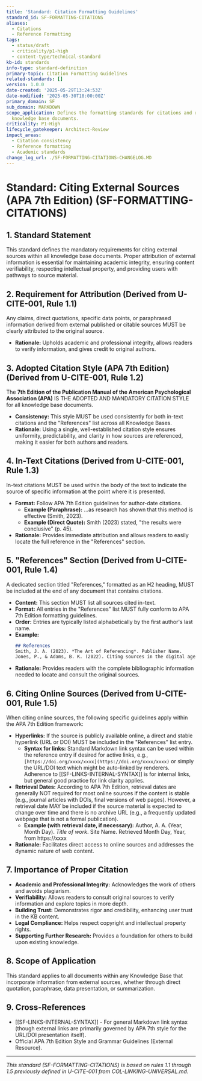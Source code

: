 ```yaml
---
title: 'Standard: Citation Formatting Guidelines'
standard_id: SF-FORMATTING-CITATIONS
aliases:
  - Citations
  - Reference Formatting
tags:
  - status/draft
  - criticality/p1-high
  - content-type/technical-standard
kb-id: standards
info-type: standard-definition
primary-topic: Citation Formatting Guidelines
related-standards: []
version: 1.0.0
date-created: '2025-05-29T13:24:53Z'
date-modified: '2025-05-30T18:00:00Z'
primary_domain: SF
sub_domain: MARKDOWN
scope_application: Defines the formatting standards for citations and references in
  knowledge base documents.
criticality: P1-High
lifecycle_gatekeeper: Architect-Review
impact_areas:
  - Citation consistency
  - Reference formatting
  - Academic standards
change_log_url: ./SF-FORMATTING-CITATIONS-CHANGELOG.MD
---
```

# Standard: Citing External Sources (APA 7th Edition) (SF-FORMATTING-CITATIONS)

## 1. Standard Statement

This standard defines the mandatory requirements for citing external sources within all knowledge base documents. Proper attribution of external information is essential for maintaining academic integrity, ensuring content verifiability, respecting intellectual property, and providing users with pathways to source material.

## 2. Requirement for Attribution (Derived from U-CITE-001, Rule 1.1)

Any claims, direct quotations, specific data points, or paraphrased information derived from external published or citable sources MUST be clearly attributed to the original source.
*   **Rationale:** Upholds academic and professional integrity, allows readers to verify information, and gives credit to original authors.

## 3. Adopted Citation Style (APA 7th Edition) (Derived from U-CITE-001, Rule 1.2)

The **7th Edition of the Publication Manual of the American Psychological Association (APA)** IS THE ADOPTED AND MANDATORY CITATION STYLE for all knowledge base documents.
*   **Consistency:** This style MUST be used consistently for both in-text citations and the "References" list across all Knowledge Bases.
*   **Rationale:** Using a single, well-established citation style ensures uniformity, predictability, and clarity in how sources are referenced, making it easier for both authors and readers.

## 4. In-Text Citations (Derived from U-CITE-001, Rule 1.3)

In-text citations MUST be used within the body of the text to indicate the source of specific information at the point where it is presented.
*   **Format:** Follow APA 7th Edition guidelines for author-date citations.
    *   **Example (Paraphrase):** ...as research has shown that this method is effective (Smith, 2023).
    *   **Example (Direct Quote):** Smith (2023) stated, "the results were conclusive" (p. 45).
*   **Rationale:** Provides immediate attribution and allows readers to easily locate the full reference in the "References" section.

## 5. "References" Section (Derived from U-CITE-001, Rule 1.4)

A dedicated section titled "References," formatted as an H2 heading, MUST be included at the end of any document that contains citations.
*   **Content:** This section MUST list all sources cited in-text.
*   **Format:** All entries in the "References" list MUST fully conform to APA 7th Edition formatting guidelines.
*   **Order:** Entries are typically listed alphabetically by the first author's last name.
*   **Example:**
    ```markdown
    ## References
    Smith, J. A. (2023). *The Art of Referencing*. Publisher Name.
    Jones, P., & Adams, B. K. (2022). Citing sources in the digital age. *Journal of Scholarly Communication*, *15*(2), 112-130. https://doi.org/xxxx/xxxx
    ```
*   **Rationale:** Provides readers with the complete bibliographic information needed to locate and consult the original sources.

## 6. Citing Online Sources (Derived from U-CITE-001, Rule 1.5)

When citing online sources, the following specific guidelines apply within the APA 7th Edition framework:
*   **Hyperlinks:** If the source is publicly available online, a direct and stable hyperlink (URL or DOI) MUST be included in the "References" list entry.
    *   **Syntax for links:** Standard Markdown link syntax can be used within the reference entry if desired for active links, e.g., `[https://doi.org/xxxx/xxxx](https://doi.org/xxxx/xxxx)` or simply the URL/DOI text which might be auto-linked by renderers. Adherence to [[SF-LINKS-INTERNAL-SYNTAX]] is for internal links, but general good practice for link clarity applies.
*   **Retrieval Dates:** According to APA 7th Edition, retrieval dates are generally NOT required for most online sources if the content is stable (e.g., journal articles with DOIs, final versions of web pages). However, a retrieval date MAY be included if the source material is expected to change over time and there is no archive URL (e.g., a frequently updated webpage that is not a formal publication).
    *   **Example (with retrieval date, if necessary):** Author, A. A. (Year, Month Day). *Title of work*. Site Name. Retrieved Month Day, Year, from https://xxxx
*   **Rationale:** Facilitates direct access to online sources and addresses the dynamic nature of web content.

## 7. Importance of Proper Citation

*   **Academic and Professional Integrity:** Acknowledges the work of others and avoids plagiarism.
*   **Verifiability:** Allows readers to consult original sources to verify information and explore topics in more depth.
*   **Building Trust:** Demonstrates rigor and credibility, enhancing user trust in the KB content.
*   **Legal Compliance:** Helps respect copyright and intellectual property rights.
*   **Supporting Further Research:** Provides a foundation for others to build upon existing knowledge.

## 8. Scope of Application

This standard applies to all documents within any Knowledge Base that incorporate information from external sources, whether through direct quotation, paraphrase, data presentation, or summarization.

## 9. Cross-References
- [[SF-LINKS-INTERNAL-SYNTAX]] - For general Markdown link syntax (though external links are primarily governed by APA 7th style for the URL/DOI presentation itself).
- Official APA 7th Edition Style and Grammar Guidelines (External Resource).

---
*This standard (SF-FORMATTING-CITATIONS) is based on rules 1.1 through 1.5 previously defined in U-CITE-001 from COL-LINKING-UNIVERSAL.md.*
